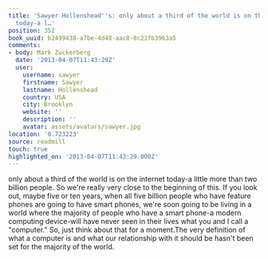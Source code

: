 ```yaml
---
title: 'Sawyer Hollenshead''s: only about a third of the world is on the internet
  today-a l…'
position: 352
book_uuid: b2499438-a7be-4d48-aac8-8c21fb3963a5
comments:
- body: Mark Zuckerberg
  date: '2013-04-07T11:43:29Z'
  user:
    username: sawyer
    firstname: Sawyer
    lastname: Hollenshead
    country: USA
    city: Brooklyn
    website: ''
    description: ''
    avatar: assets/avatars/sawyer.jpg
location: '0.723223'
source: readmill
touch: true
highlighted_on: '2013-04-07T11:43:29.000Z'
---
```


only about a third of the world is on the internet today-a little more than two billion people. So we're really very close to the beginning of this. If you look out, maybe five or ten years, when all five billion people who have feature phones are going to have smart phones, we're soon going to be living in a world where the majority of people who have a smart phone-a modern computing device-will have never seen in their lives what you and I call a "computer." So, just think about that for a moment.The very definition of what a computer is and what our relationship with it should be hasn't been set for the majority of the world.